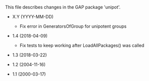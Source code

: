 This file describes changes in the GAP package 'unipot'.

* X.Y (YYYY-MM-DD)

  - Fix error in GeneratorsOfGroup for unipotent groups

* 1.4 (2018-04-09)

  - Fix tests to keep working after LoadAllPackages() was called

* 1.3 (2018-03-22)

* 1.2 (2004-11-16)

* 1.1 (2000-03-17)
